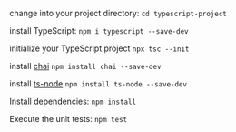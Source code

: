 change into your project directory: `cd typescript-project`

install TypeScript: `npm i typescript --save-dev`

initialize your TypeScript project `npx tsc --init`

install [chai](https://www.npmjs.com/package/chai) `npm install chai --save-dev`

install [ts-node](https://www.npmjs.com/package/ts-node#overview) `npm install ts-node --save-dev`<br />

Install dependencies: `npm install`

Execute the unit tests: `npm test`
